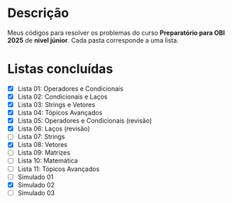 # Descrição
Meus códigos para resolver os problemas do curso **Preparatório para OBI 2025** de **nivel júnior**. Cada pasta corresponde a uma lista.

# Listas concluídas
- [x] Lista 01: Operadores e Condicionais
- [x] Lista 02: Condicionais e Laços
- [x] Lista 03: Strings e Vetores
- [x] Lista 04: Tópicos Avançados
- [x] Lista 05: Operadores e Condicionais (revisão)
- [x] Lista 06: Laços (revisão)
- [ ] Lista 07: Strings
- [x] Lista 08: Vetores
- [ ] Lista 09: Matrizes
- [ ] Lista 10: Matemática
- [ ] Lista 11: Tópicos Avançados
- [ ] Simulado 01
- [x] Simulado 02
- [ ] Simulado 03
